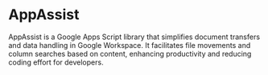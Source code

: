 # AppAssist
AppAssist is a Google Apps Script library that simplifies document transfers and data handling in Google Workspace. It facilitates file movements and column searches based on content, enhancing productivity and reducing coding effort for developers.